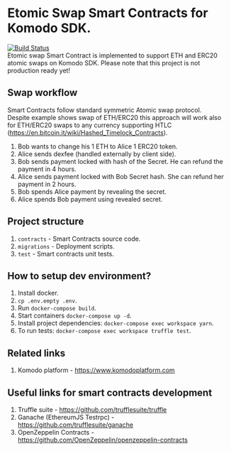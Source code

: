 # Etomic Swap Smart Contracts for Komodo SDK.
[![Build Status](https://travis-ci.org/artemii235/etomic-swap.svg?branch=master)](https://travis-ci.org/artemii235/etomic-swap)  
Etomic swap Smart Contract is implemented to support ETH and ERC20 atomic swaps on Komodo SDK.
Please note that this project is not production ready yet!

## Swap workflow
Smart Contracts follow standard symmetric Atomic swap protocol.  
Despite example shows swap of ETH/ERC20 this approach will work also for ETH/ERC20 swaps to any currency supporting HTLC (https://en.bitcoin.it/wiki/Hashed_Timelock_Contracts).  

1. Bob wants to change his 1 ETH to Alice 1 ERC20 token.
1. Alice sends dexfee (handled externally by client side).
1. Bob sends payment locked with hash of the Secret. He can refund the payment in 4 hours.
1. Alice sends payment locked with Bob Secret hash. She can refund her payment in 2 hours.
1. Bob spends Alice payment by revealing the secret.
1. Alice spends Bob payment using revealed secret.

## Project structure

1. `contracts` - Smart Contracts source code.
1. `migrations` - Deployment scripts.
1. `test` - Smart contracts unit tests.

## How to setup dev environment?

1. Install docker.
1. `cp .env.empty .env`.
1. Run `docker-compose build`.
1. Start containers `docker-compose up -d`.
1. Install project dependencies: `docker-compose exec workspace yarn`.
1. To run tests: `docker-compose exec workspace truffle test`.

## Related links

1. Komodo platform - https://www.komodoplatform.com

## Useful links for smart contracts development

1. Truffle suite - https://github.com/trufflesuite/truffle
1. Ganache (EthereumJS Testrpc) - https://github.com/trufflesuite/ganache
1. OpenZeppelin Contracts - https://github.com/OpenZeppelin/openzeppelin-contracts
